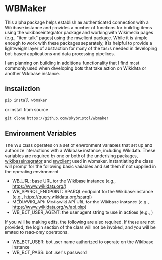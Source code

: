 # WBMaker
This alpha package helps establish an authenticated connection with a Wikibase instance and provides a number of functions for building items using the wikibaseintegrator package and working with Wikimedia pages (e.g., "item talk" pages) using the mwclient package. While it is simple enough to work with these packages separately, it is helpful to provide a lightweight layer of abstraction for many of the tasks needed in developing bot-based applications and data processing pipelines.

I am planning on building in additional functionality that I find most commonly used when developing bots that take action on Wikidata or another Wikibase instance.

## Installation

```pip install wbmaker```

or install from source

```git clone https://github.com/skybristol/wbmaker```

## Environment Variables
The WB class operates on a set of environment variables that set up and authorize interactions with a Wikibase instance, including Wikidata. These variables are required by one or both of the underlying packages, [wikibaseintegrator](https://github.com/LeMyst/WikibaseIntegrator) and [mwclient](https://github.com/mwclient/mwclient) used in wbmaker. Instantiating the class will prompt for the following basic variables and set them if not supplied in the operating environment.

* WB_URL: base URL for the Wikibase instance (e.g., https://www.wikidata.org/)
* WB_SPARQL_ENDPOINT: SPARQL endpoint for the Wikibase instance (e.g., https://query.wikidata.org/sparql)
* MEDIAWIKI_API: Mediawiki API URL for the Wikibase instance (e.g., https://www.wikidata.org/w/api.php)
* WB_BOT_USER_AGENT: the user agent string to use in actions (e.g., )

If you will be making edits, the following are also required. If these are not provided, the login section of the class will not be invoked, and you will be limited to read-only operations.

* WB_BOT_USER: bot user name authorized to operate on the Wikibase instance
* WB_BOT_PASS: bot user's password